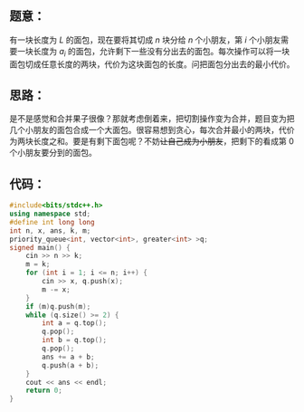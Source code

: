 ## 题意：

有一块长度为 $L$ 的面包，现在要将其切成 $n$ 块分给 $n$ 个小朋友，第 $i$ 个小朋友需要一块长度为 $a_i$ 的面包，允许剩下一些没有分出去的面包。每次操作可以将一块面包切成任意长度的两块，代价为这块面包的长度。问把面包分出去的最小代价。

## 思路：

是不是感觉和合并果子很像？那就考虑倒着来，把切割操作变为合并，题目变为把几个小朋友的面包合成一个大面包。很容易想到贪心，每次合并最小的两块，代价为两块长度之和。要是有剩下面包呢？不妨~~让自己成为小朋友~~，把剩下的看成第 $0$ 个小朋友要分到的面包。

## 代码：

```cpp
#include<bits/stdc++.h>
using namespace std;
#define int long long
int n, x, ans, k, m;
priority_queue<int, vector<int>, greater<int> >q;
signed main() {
	cin >> n >> k;
	m = k;
	for (int i = 1; i <= n; i++) {
		cin >> x, q.push(x);
		m -= x;
	}
	if (m)q.push(m);
	while (q.size() >= 2) {
		int a = q.top();
		q.pop();
		int b = q.top();
		q.pop();
		ans += a + b;
		q.push(a + b);
	}
	cout << ans << endl;
	return 0;
}
```
